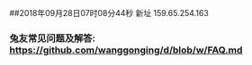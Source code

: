 ##2018年09月28日07时08分44秒 新址 159.65.254.163
### 兔友常见问题及解答: https://github.com/wanggonging/d/blob/w/FAQ.md
